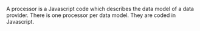 A processor is a Javascript code which describes the data model of a data
provider. There is one processor per data model. They are coded in Javascript.

